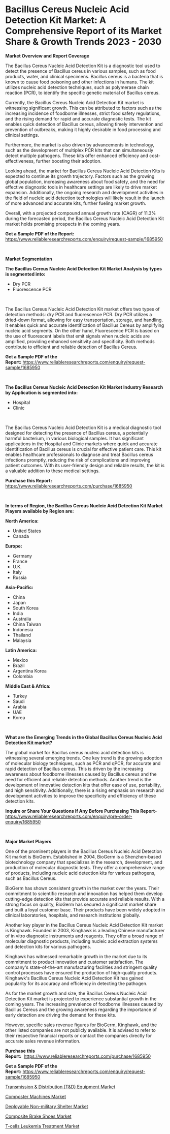 <p><h1>Bacillus Cereus Nucleic Acid Detection Kit Market: A Comprehensive Report of its Market Share & Growth Trends 2023 - 2030</h1></p><p><strong>Market Overview and Report Coverage</strong></p>
<p><p>The Bacillus Cereus Nucleic Acid Detection Kit is a diagnostic tool used to detect the presence of Bacillus cereus in various samples, such as food products, water, and clinical specimens. Bacillus cereus is a bacteria that is known to cause food poisoning and other infections in humans. The kit utilizes nucleic acid detection techniques, such as polymerase chain reaction (PCR), to identify the specific genetic material of Bacillus cereus.</p><p>Currently, the Bacillus Cereus Nucleic Acid Detection Kit market is witnessing significant growth. This can be attributed to factors such as the increasing incidence of foodborne illnesses, strict food safety regulations, and the rising demand for rapid and accurate diagnostic tests. The kit enables quick detection of Bacillus cereus, allowing timely intervention and prevention of outbreaks, making it highly desirable in food processing and clinical settings.</p><p>Furthermore, the market is also driven by advancements in technology, such as the development of multiplex PCR kits that can simultaneously detect multiple pathogens. These kits offer enhanced efficiency and cost-effectiveness, further boosting their adoption.</p><p>Looking ahead, the market for Bacillus Cereus Nucleic Acid Detection Kits is expected to continue its growth trajectory. Factors such as the growing global population, increasing awareness about food safety, and the need for effective diagnostic tools in healthcare settings are likely to drive market expansion. Additionally, the ongoing research and development activities in the field of nucleic acid detection technologies will likely result in the launch of more advanced and accurate kits, further fueling market growth.</p><p>Overall, with a projected compound annual growth rate (CAGR) of 11.3% during the forecasted period, the Bacillus Cereus Nucleic Acid Detection Kit market holds promising prospects in the coming years.</p></p>
<p><strong>Get a Sample PDF of the Report:</strong> <a href="https://www.reliableresearchreports.com/enquiry/request-sample/1685950">https://www.reliableresearchreports.com/enquiry/request-sample/1685950</a></p>
<p>&nbsp;</p>
<p><strong>Market Segmentation</strong></p>
<p><strong>The Bacillus Cereus Nucleic Acid Detection Kit Market Analysis by types is segmented into:</strong></p>
<p><ul><li>Dry PCR</li><li>Fluorescence PCR</li></ul></p>
<p>&nbsp;</p>
<p><p>The Bacillus Cereus Nucleic Acid Detection Kit market offers two types of detection methods: dry PCR and fluorescence PCR. Dry PCR utilizes a dried-down format, allowing for easy transportation, storage, and handling. It enables quick and accurate identification of Bacillus Cereus by amplifying nucleic acid segments. On the other hand, Fluorescence PCR is based on the use of fluorescent labels that emit signals when nucleic acids are amplified, providing enhanced sensitivity and specificity. Both methods contribute to efficient and reliable detection of Bacillus Cereus.</p></p>
<p><strong>Get a Sample PDF of the Report:</strong>&nbsp;<a href="https://www.reliableresearchreports.com/enquiry/request-sample/1685950">https://www.reliableresearchreports.com/enquiry/request-sample/1685950</a></p>
<p>&nbsp;</p>
<p><strong>The Bacillus Cereus Nucleic Acid Detection Kit Market Industry Research by Application is segmented into:</strong></p>
<p><ul><li>Hospital</li><li>Clinic</li></ul></p>
<p>&nbsp;</p>
<p><p>The Bacillus Cereus Nucleic Acid Detection Kit is a medical diagnostic tool designed for detecting the presence of Bacillus cereus, a potentially harmful bacterium, in various biological samples. It has significant applications in the Hospital and Clinic markets where quick and accurate identification of Bacillus cereus is crucial for effective patient care. This kit enables healthcare professionals to diagnose and treat Bacillus cereus infections promptly, reducing the risk of complications and improving patient outcomes. With its user-friendly design and reliable results, the kit is a valuable addition to these medical settings.</p></p>
<p><strong>Purchase this Report:</strong>&nbsp; <a href="https://www.reliableresearchreports.com/purchase/1685950">https://www.reliableresearchreports.com/purchase/1685950</a></p>
<p>&nbsp;</p>
<p><strong>In terms of Region, the Bacillus Cereus Nucleic Acid Detection Kit Market Players available by Region are:</strong></p>
<p>
    <p> <strong> North America: </strong>
        <ul>
            <li>United States</li>
            <li>Canada</li>
        </ul>
        </p> 
    <p> <strong> Europe: </strong>
        <ul>
            <li>Germany</li>
            <li>France</li>
            <li>U.K.</li>
            <li>Italy</li>
            <li>Russia</li>
        </ul>
        </p> 
    <p> <strong> Asia-Pacific: </strong>
        <ul>
            <li>China</li>
            <li>Japan</li>
            <li>South Korea</li>
            <li>India</li>
            <li>Australia</li>
            <li>China Taiwan</li>
            <li>Indonesia</li>
            <li>Thailand</li>
            <li>Malaysia</li>
        </ul>
        </p> 
    <p> <strong> Latin America: </strong>
        <ul>
            <li>Mexico</li>
            <li>Brazil</li>
            <li>Argentina Korea</li>
            <li>Colombia</li>
        </ul>
        </p> 
    <p> <strong> Middle East & Africa: </strong>
        <ul>
            <li>Turkey</li>
            <li>Saudi</li>
            <li>Arabia</li>
            <li>UAE</li>
            <li>Korea</li>
        </ul>
    </p>
    </p>
<p>&nbsp;</p>
<p><strong>What are the Emerging Trends in the Global Bacillus Cereus Nucleic Acid Detection Kit market?</strong></p>
<p><p>The global market for Bacillus cereus nucleic acid detection kits is witnessing several emerging trends. One key trend is the growing adoption of molecular biology techniques, such as PCR and qPCR, for accurate and rapid detection of Bacillus cereus. This is driven by the increasing awareness about foodborne illnesses caused by Bacillus cereus and the need for efficient and reliable detection methods. Another trend is the development of innovative detection kits that offer ease of use, portability, and high sensitivity. Additionally, there is a rising emphasis on research and development activities to improve the specificity and efficiency of these detection kits.</p></p>
<p><strong>Inquire or Share Your Questions If Any Before Purchasing This Report</strong>- <a href="https://www.reliableresearchreports.com/enquiry/pre-order-enquiry/1685950">https://www.reliableresearchreports.com/enquiry/pre-order-enquiry/1685950</a></p>
<p>&nbsp;</p>
<p><strong>Major Market Players</strong></p>
<p><p>One of the prominent players in the Bacillus Cereus Nucleic Acid Detection Kit market is BioGerm. Established in 2004, BioGerm is a Shenzhen-based biotechnology company that specializes in the research, development, and production of molecular diagnostic tests. They offer a comprehensive range of products, including nucleic acid detection kits for various pathogens, such as Bacillus Cereus.</p><p>BioGerm has shown consistent growth in the market over the years. Their commitment to scientific research and innovation has helped them develop cutting-edge detection kits that provide accurate and reliable results. With a strong focus on quality, BioGerm has secured a significant market share and built a loyal customer base. Their products have been widely adopted in clinical laboratories, hospitals, and research institutions globally.</p><p>Another key player in the Bacillus Cereus Nucleic Acid Detection Kit market is Kinghawk. Founded in 2003, Kinghawk is a leading Chinese manufacturer of in vitro diagnostic instruments and reagents. They offer a broad range of molecular diagnostic products, including nucleic acid extraction systems and detection kits for various pathogens.</p><p>Kinghawk has witnessed remarkable growth in the market due to its commitment to product innovation and customer satisfaction. The company's state-of-the-art manufacturing facilities and stringent quality control processes have ensured the production of high-quality products. Kinghawk's Bacillus Cereus Nucleic Acid Detection Kit has gained popularity for its accuracy and efficiency in detecting the pathogen.</p><p>As for the market growth and size, the Bacillus Cereus Nucleic Acid Detection Kit market is projected to experience substantial growth in the coming years. The increasing prevalence of foodborne illnesses caused by Bacillus Cereus and the growing awareness regarding the importance of early detection are driving the demand for these kits.</p><p>However, specific sales revenue figures for BioGerm, Kinghawk, and the other listed companies are not publicly available. It is advised to refer to their respective financial reports or contact the companies directly for accurate sales revenue information.</p></p>
<p><strong>Purchase this Report:</strong>&nbsp;&nbsp;<a href="https://www.reliableresearchreports.com/purchase/1685950">https://www.reliableresearchreports.com/purchase/1685950</a></p>
<p></p>
<p><strong>Get a Sample PDF of the Report:</strong>&nbsp;<a href="https://www.reliableresearchreports.com/enquiry/request-sample/1685950">https://www.reliableresearchreports.com/enquiry/request-sample/1685950</a></p>
<p><p><a href="https://www.linkedin.com/pulse/transmission-amp-distribution-tampd-equipment-market/">Transmission & Distribution (T&D) Equipment Market</a></p><p><a href="https://github.com/ambrozg/Market-Research-Report-List-1/blob/main/composter-machines-market.md">Composter Machines Market</a></p><p><a href="https://www.linkedin.com/pulse/decoding-deployable-non-military-shelter-market-deep-dive/">Deployable Non-military Shelter Market</a></p><p><a href="https://medium.com/@christopherbennett19/composite-brake-shoes-market-size-growth-forecast-2023-2030-d5e61779798d">Composite Brake Shoes Market</a></p><p><a href="https://github.com/gshchiplitsov/Market-Research-Report-List-1/blob/main/t-cells-leukemia-treatment-market.md">T-cells Leukemia Treatment Market</a></p></p>